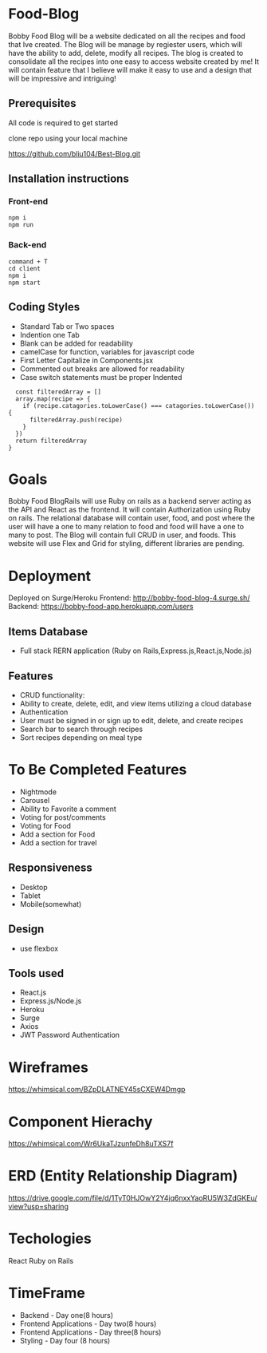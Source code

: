 # Food-Blog

Bobby Food Blog will be a website dedicated on all the recipes and food that Ive created. The Blog will be manage by regiester users, which will have the ability to add, delete, modify all recipes. The blog is created to consolidate all the recipes into one easy to access website created by me! It will contain feature that I believe will make it easy to use and a design that will be impressive and intriguing!

## Prerequisites
All code is required to get started

 clone repo using your local machine
 
 https://github.com/bliu104/Best-Blog.git

 ## Installation instructions
 ### Front-end
 ```cd Best-Blog
 npm i
 npm run
 ```
 ### Back-end
 ```
 command + T
 cd client
 npm i
 npm start
```
## Coding Styles
- Standard Tab or Two spaces
- Indention one Tab
- Blank can be added for readability
- camelCase for function, variables for javascript code
- First Letter Capitalize in Components.jsx
- Commented out breaks are allowed for readability
- Case switch statements must be proper Indented

```export const filter = (array, catagories) => {
  const filteredArray = []
  array.map(recipe => {
    if (recipe.catagories.toLowerCase() === catagories.toLowerCase()) {
      filteredArray.push(recipe)
    }
  })
  return filteredArray
}
```

# Goals
Bobby Food BlogRails will use Ruby on rails as a backend server acting as the API and React as the frontend. It will contain Authorization using Ruby on rails. The relational database will contain user, food, and post where the user will have a one to many relation to food and food will have a one to many to post. The Blog will contain full CRUD in user, and foods. This website will use Flex and Grid for styling, different libraries are pending.

# Deployment
Deployed on Surge/Heroku
Frontend: http://bobby-food-blog-4.surge.sh/
Backend: https://bobby-food-app.herokuapp.com/users

## Items Database 
- Full stack RERN application (Ruby on Rails,Express.js,React.js,Node.js)

## Features
- CRUD functionality: 
- Ability to create, delete, edit, and view items utilizing a cloud database 
- Authentication 
- User must be signed in or sign up to edit, delete, and create recipes 
- Search bar to search through recipes 
- Sort recipes depending on meal type

# To Be Completed Features
- Nightmode
- Carousel
- Ability to Favorite a comment
- Voting for post/comments
- Voting for Food
- Add a section for Food
- Add a section for travel

## Responsiveness
- Desktop
- Tablet
- Mobile(somewhat)

## Design
- use flexbox

## Tools used 
- React.js 
- Express.js/Node.js
- Heroku 
- Surge 
- Axios
- JWT Password Authentication

# Wireframes

https://whimsical.com/BZpDLATNEY45sCXEW4Dmgp

# Component Hierachy

https://whimsical.com/Wr6UkaTJzunfeDh8uTXS7f

# ERD (Entity Relationship Diagram)

https://drive.google.com/file/d/1TyT0HJOwY2Y4jq6nxxYaoRU5W3ZdGKEu/view?usp=sharing

# Techologies

React
Ruby on Rails

# TimeFrame
- Backend - Day one(8 hours) 
- Frontend Applications - Day two(8 hours) 
- Frontend Applications - Day three(8 hours) 
- Styling - Day four (8 hours) 
